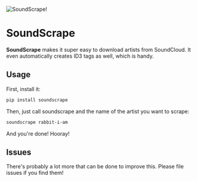 ![SoundScrape!](http://i.imgur.com/fEFQqlK.png)

SoundScrape
==============

**SoundScrape** makes it super easy to download artists from SoundCloud. It even automatically creates ID3 tags as well, which is handy.

Usage
---------

First, install it:

```bash
pip install soundscrape
```

Then, just call soundscrape and the name of the artist you want to scrape:

```bash
soundscrape rabbit-i-am
```

And you're done! Hooray!

Issues
-------

There's probably a lot more that can be done to improve this. Please file issues if you find them!
